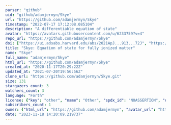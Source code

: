 ```yaml
---
parser: "github"
uid: "github/adamjermyn/Skye"
url: "https://github.com/adamjermyn/Skye"
timestamp: "2022-07-17 17:12:08.085104"
description: "A differentiable equation of state"
avatar: "https://avatars.githubusercontent.com/u/6233759?v=4"
repo_url: "https://github.com/adamjermyn/Skye"
doi: ["https://ui.adsabs.harvard.edu/abs/2021ApJ...913...72J", "https://ui.adsabs.harvard.edu/abs/2021ascl.soft04026J/abstract"]
title: "Skye: Equation of state for fully ionized matter"
name: "Skye"
full_name: "adamjermyn/Skye"
html_url: "https://github.com/adamjermyn/Skye"
created_at: "2020-11-17T20:29:22Z"
updated_at: "2021-07-20T19:56:56Z"
clone_url: "https://github.com/adamjermyn/Skye.git"
size: 131
stargazers_count: 3
watchers_count: 3
language: "Forth"
license: {"key": "other", "name": "Other", "spdx_id": "NOASSERTION", "url": null, "node_id": "MDc6TGljZW5zZTA="}
subscribers_count: 1
owner: {"html_url": "https://github.com/adamjermyn", "avatar_url": "https://avatars.githubusercontent.com/u/6233759?v=4", "login": "adamjermyn", "type": "User"}
date: "2023-11-18 14:20:09.219737"
---
```

